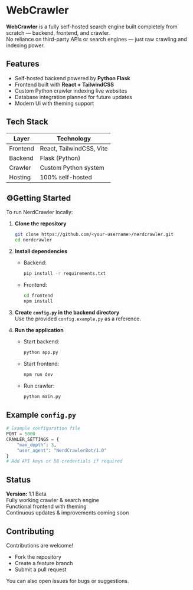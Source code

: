#  WebCrawler



**WebCrawler** is a fully self-hosted search engine built completely from scratch — backend, frontend, and crawler.  
No reliance on third-party APIs or search engines — just raw crawling and indexing power.




## Features

- Self-hosted backend powered by **Python Flask**
- Frontend built with **React + TailwindCSS**
- Custom Python crawler indexing live websites
- Database integration planned for future updates
- Modern UI with theming support


## Tech Stack

| Layer     | Technology                 |
|-----------|----------------------------|
| Frontend  | React, TailwindCSS, Vite   |
| Backend   | Flask (Python)             |
| Crawler   | Custom Python system       |
| Hosting   | 100% self-hosted           |


## ⚙Getting Started

To run NerdCrawler locally:

1. **Clone the repository**
   ```bash
   git clone https://github.com/<your-username>/nerdcrawler.git
   cd nerdcrawler
   ```

2. **Install dependencies**  
   - Backend:  
     ```bash
     pip install -r requirements.txt
     ```
   - Frontend:  
     ```bash
     cd frontend
     npm install
     ```

3. **Create `config.py` in the backend directory**  
   Use the provided `config.example.py` as a reference.

4. **Run the application**
   - Start backend:
     ```bash
     python app.py
     ```
   - Start frontend:
     ```bash
     npm run dev
     ```
   - Run crawler:
     ```bash
     python main.py
     ```


## Example `config.py`

```python
# Example configuration file
PORT = 5000
CRAWLER_SETTINGS = {
    "max_depth": 3,
    "user_agent": "NerdCrawlerBot/1.0"
}
# Add API keys or DB credentials if required
```


## Status

**Version:** 1.1 Beta  
Fully working crawler & search engine  
Functional frontend with theming  
Continuous updates & improvements coming soon


## Contributing

Contributions are welcome!  
- Fork the repository  
- Create a feature branch  
- Submit a pull request  

You can also open issues for bugs or suggestions.




